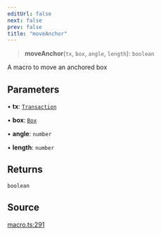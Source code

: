 ```yaml
---
editUrl: false
next: false
prev: false
title: "moveAnchor"
---
```


> **moveAnchor**(`tx`, `box`, `angle`, `length`): `boolean`

A macro to move an anchored box

## Parameters

• **tx**: [`Transaction`](/api-core/classes/transaction/)

• **box**: [`Box`](/api-core/classes/box/)

• **angle**: `number`

• **length**: `number`

## Returns

`boolean`

## Source

[macro.ts:291](https://github.com/dgmjs/dgmjs/blob/6298c851d69b83f472385d1ebb3c937ddb56985d/packages/core/src/macro.ts#L291)
